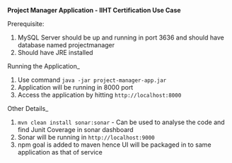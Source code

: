 **Project Manager Application - IIHT Certification Use Case**

Prerequisite:

1. MySQL Server should be up and running in port 3636 and should have database named projectmanager
2. Should have JRE installed

Running the Application_

1. Use command `java -jar project-manager-app.jar`
2. Application will be running in 8000 port
3. Access the application by hitting `http://localhost:8000`

Other Details_
1. `mvn clean install sonar:sonar` - Can be used to analyse the code and find Junit Coverage in sonar dashboard
2. Sonar will be running in `http://localhost:9000`
3. npm goal is added to maven hence UI will be packaged in to same application as that of service
